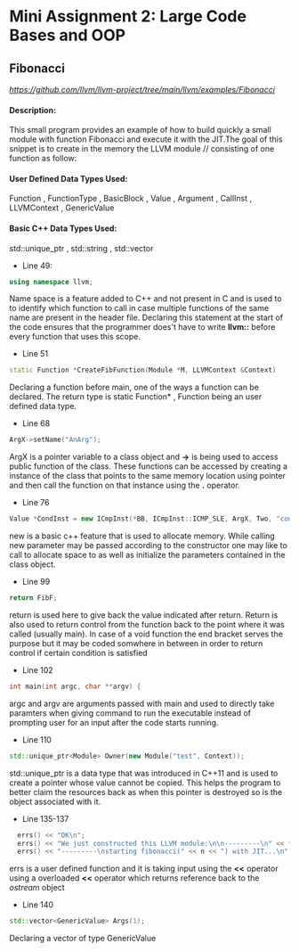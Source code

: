 # Mini Assignment 2: Large Code Bases and OOP
## Fibonacci 
*https://github.com/llvm/llvm-project/tree/main/llvm/examples/Fibonacci*
#### **Description:** 
This small program provides an example of how to build quickly a small module with function Fibonacci and execute it with the JIT.The goal of this snippet is to create in the memory the LLVM module
// consisting of one function as follow:
#### **User Defined Data Types Used:**
Function , FunctionType , BasicBlock , Value , Argument , CallInst , LLVMContext , GenericValue

#### **Basic C++ Data Types Used:**
std::unique_ptr , std::string ,   std::vector
* Line 49:
```c++
using namespace llvm;
```
Name space is a feature added to C++ and not present in C and is used to to identify which function to call in case multiple functions of the same name are present in the header file. Declaring this statement at the start of the code ensures that the programmer does't have to write **llvm::** before every function that uses this scope.

* Line 51
```c++
static Function *CreateFibFunction(Module *M, LLVMContext &Context)
```
Declaring a function before main, one of the ways a function can be declared. The return type is static Function* , Function being an user defined data type. 

* Line 68
```c++
ArgX->setName("AnArg");  
```
ArgX is a pointer variable to a class object and **->** is being used to access public function of the class. These functions can be accessed by creating a instance of the class that points to the same memory location using pointer and then call the function on that instance using the **.** operator.

* Line 76
```c++
Value *CondInst = new ICmpInst(*BB, ICmpInst::ICMP_SLE, ArgX, Two, "cond");
```
new is a basic c++ feature that is used to allocate memory. While calling new parameter may be passed according to the constructor one may like to call to allocate space to as well as initialize the parameters contained in the class object.

* Line 99
```c++
return FibF;
```
return is used here to give back the value indicated after return. Return is also used to return control from the function back to the point where it was called (usually main). In case of a void function the end bracket serves the purpose but it may be coded somwhere in between in order to return control if certain condition is satisfied

* Line 102
```c++
int main(int argc, char **argv) {
```
argc and argv are arguments passed with main and used to directly take paramters when giving command to run the executable instead of prompting user for an input after the code starts running. 

* Line 110
```c++
std::unique_ptr<Module> Owner(new Module("test", Context));
```
std::unique_ptr is a data type that was introduced in C++11 and is used to create a pointer whose value cannot be copied. This helps the program to better claim the resources back as when this pointer is destroyed so is the object associated with it.

* Line 135-137
```c++
  errs() << "OK\n";
  errs() << "We just constructed this LLVM module:\n\n---------\n" << *M;
  errs() << "---------\nstarting fibonacci(" << n << ") with JIT...\n";
 ```
 errs is a user defined function and it is taking input using the **<<** operator using a overloaded **<<** operator which returns reference back to the *ostream* object
* Line 140
```c++
std::vector<GenericValue> Args(1);
```
Declaring a vector of type GenericValue
